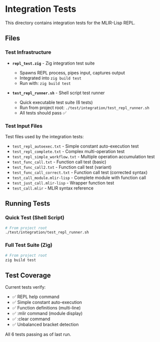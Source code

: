 # Integration Tests

This directory contains integration tests for the MLIR-Lisp REPL.

## Files

### Test Infrastructure

- **`repl_test.zig`** - Zig integration test suite
  - Spawns REPL process, pipes input, captures output
  - Integrated into `zig build test`
  - Run with: `zig build test`

- **`test_repl_runner.sh`** - Shell script test runner
  - Quick executable test suite (6 tests)
  - Run from project root: `./test/integration/test_repl_runner.sh`
  - All tests should pass ✅

### Test Input Files

Test files used by the integration tests:

- `test_repl_autoexec.txt` - Simple constant auto-execution test
- `test_repl_complete.txt` - Complex multi-operation test
- `test_repl_simple_workflow.txt` - Multiple operation accumulation test
- `test_func_call.txt` - Function call test (basic)
- `test_func_call2.txt` - Function call test (variant)
- `test_func_call_correct.txt` - Function call test (corrected syntax)
- `test_call_module.mlir-lisp` - Complete module with function call
- `test_just_call.mlir-lisp` - Wrapper function test
- `test_call.mlir` - MLIR syntax reference

## Running Tests

### Quick Test (Shell Script)
```bash
# From project root
./test/integration/test_repl_runner.sh
```

### Full Test Suite (Zig)
```bash
# From project root
zig build test
```

## Test Coverage

Current tests verify:
- ✅ REPL help command
- ✅ Simple constant auto-execution
- ✅ Function definitions (multi-line)
- ✅ :mlir command (module display)
- ✅ :clear command
- ✅ Unbalanced bracket detection

All 6 tests passing as of last run.
